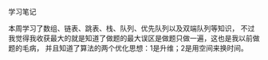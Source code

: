 学习笔记

本周学习了数组、链表、跳表、栈、队列、优先队列以及双端队列等知识，
不过我觉得我收获最大的就是知道了做题的最大误区是做题只做一遍，这也是我以前做题的毛病，
并且知道了算法的两个优化思想：1是升维；2是用空间来换时间。